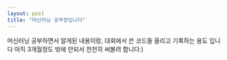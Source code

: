 ```yaml
---
layout: post
title: "머신러닝 공부장입니다"
---
```


머신러닝 공부하면서 알게된 내용이랑, 대회에서 쓴 코드들 올리고 기록하는 용도 입니다
아직 3개월정도 밖에 안되서 천천히 써볼려 합니다:)
